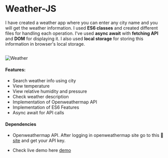 # Weather-JS

I have created a weather app where you can enter any city name and you will get the weather information. I used **ES6 classes** and created different files for handling each operation. I've used **async await** with **fetching API** and **DOM** for displaying it. I also used **local storage** for storing this information in browser's local storage.

![]()
 
 ![Weather](https://socialify.git.ci/Ayush7614/Weather/image?forks=1&issues=1&language=1&owner=1&pattern=Brick%20Wall&pulls=1&stargazers=1&theme=Dark)

####  Features:
- Search weather info using city
- View temperature
- View relative humidity and pressure
- Check weather description
- Implementation of Openweathermap API
- Implementation of ES6 Features
- Async await for API calls

#### Dependencies
- Openweathermap API. After logging in openweathermap site go to this 🔗 [site](https://openweathermap.org/api/) and get your API key.

- Check live demo here [demo](https://ayush7614.github.io/Weather/)
